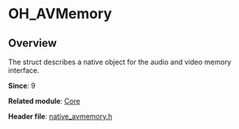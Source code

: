 # OH_AVMemory

## Overview

The struct describes a native object for the audio and video memory interface.

**Since**: 9

**Related module**: [Core](capi-core.md)

**Header file**: [native_avmemory.h](capi-native-avmemory-h.md)
